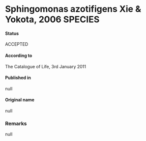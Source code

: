 # Sphingomonas azotifigens Xie & Yokota, 2006 SPECIES

#### Status
ACCEPTED

#### According to
The Catalogue of Life, 3rd January 2011

#### Published in
null

#### Original name
null

### Remarks
null